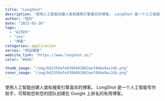 ```yaml
---
title: "LongShot"
description: "使用人工智能创建人类和搜索引擎喜欢的博客。 LongShot 是一个人工智能写作助手，可帮助您和您的团队创建在 Goog"
author: "瑞东"
date: "2023-03-30"
tags:
  - "AI写作"
  - "seo"
  - "博客"
categories: application
series: "网站播客"
website_link: "https://www.longshot.ai/"
color: "#666"

thumb_image: "/img/b62359afe839b881063aef4bbe9ac2db.png"
cover_image: "/img/b62359afe839b881063aef4bbe9ac2db.png"
---
```


使用人工智能创建人类和搜索引擎喜欢的博客。 LongShot 是一个人工智能写作助手，可帮助您和您的团队创建在 Google 上排名的有用博客。